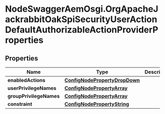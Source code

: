 # NodeSwaggerAemOsgi.OrgApacheJackrabbitOakSpiSecurityUserActionDefaultAuthorizableActionProviderProperties

## Properties

Name | Type | Description | Notes
------------ | ------------- | ------------- | -------------
**enabledActions** | [**ConfigNodePropertyDropDown**](ConfigNodePropertyDropDown.md) |  | [optional] 
**userPrivilegeNames** | [**ConfigNodePropertyArray**](ConfigNodePropertyArray.md) |  | [optional] 
**groupPrivilegeNames** | [**ConfigNodePropertyArray**](ConfigNodePropertyArray.md) |  | [optional] 
**constraint** | [**ConfigNodePropertyString**](ConfigNodePropertyString.md) |  | [optional] 


